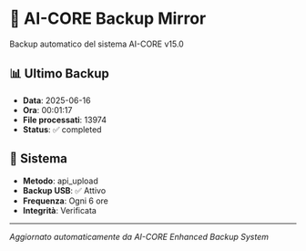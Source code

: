 # 🧬 AI-CORE Backup Mirror

Backup automatico del sistema AI-CORE v15.0

## 📊 Ultimo Backup
- **Data**: 2025-06-16
- **Ora**: 00:01:17
- **File processati**: 13974
- **Status**: ✅ completed

## 🎯 Sistema
- **Metodo**: api_upload
- **Backup USB**: ✅ Attivo
- **Frequenza**: Ogni 6 ore
- **Integrità**: Verificata

---
*Aggiornato automaticamente da AI-CORE Enhanced Backup System*
